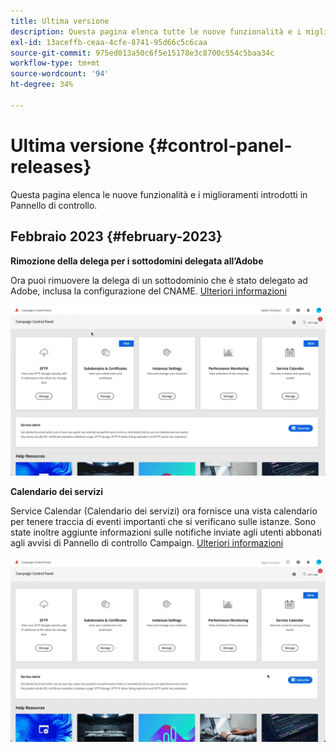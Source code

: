 ```yaml
---
title: Ultima versione
description: Questa pagina elenca tutte le nuove funzionalità e i miglioramenti introdotti in Pannello di controllo
exl-id: 13aceffb-ceaa-4cfe-8741-95d66c5c6caa
source-git-commit: 975ed013a50c6f5e15178e3c8700c554c5baa34c
workflow-type: tm+mt
source-wordcount: '94'
ht-degree: 34%

---
```


# Ultima versione {#control-panel-releases}

Questa pagina elenca le nuove funzionalità e i miglioramenti introdotti in Pannello di controllo.

## Febbraio 2023 {#february-2023}

**Rimozione della delega per i sottodomini delegata all’Adobe**

Ora puoi rimuovere la delega di un sottodominio che è stato delegato ad Adobe, inclusa la configurazione del CNAME. [Ulteriori informazioni](../subdomains-certificates/using/remove-delegated-subdomains.md)

![](assets/do-not-localize/gif-delegation.gif)


**Calendario dei servizi**

Service Calendar (Calendario dei servizi) ora fornisce una vista calendario per tenere traccia di eventi importanti che si verificano sulle istanze. Sono state inoltre aggiunte informazioni sulle notifiche inviate agli utenti abbonati agli avvisi di Pannello di controllo Campaign. [Ulteriori informazioni](../service-events/service-events.md)

![](assets/do-not-localize/gif-calendar.gif)
